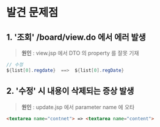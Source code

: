 # 발견 문제점
## 1. '조회'  /board/view.do 에서 에러 발생

> **원인** : view.jsp 에서 DTO 의 property 를 잘못 기재

```java
// 수정
${list[0].regdate}  ==>  ${list[0].regDate}
```

## 2. '수정' 시 내용이 삭제되는 증상 발생

> **원인** : update.jsp 에서 parameter name 에 오타

```html
<textarea name="contnet"> => <textarea name="content">
```

